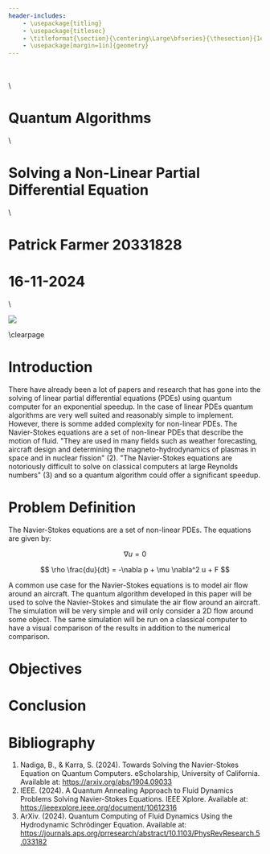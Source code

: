 ```yaml
---
header-includes:
    - \usepackage{titling}
    - \usepackage{titlesec}
    - \titleformat{\section}{\centering\Large\bfseries}{\thesection}{1em}{}
    - \usepackage[margin=1in]{geometry}
---
```


 \
 \
 \

# Quantum Algorithms
 \

# **Solving a Non-Linear Partial Differential Equation**
 \


# Patrick Farmer 20331828
# 16-11-2024
 \

![](https://www.tcd.ie/media/tcd/site-assets/images/tcd-logo.png)

\clearpage

# Introduction

There have already been a lot of papers and research that has gone into the solving of linear partial differential equations (PDEs) using quantum computer for an exponential speedup. In the case of linear PDEs quantum algorithms are very well suited and reasonably simple to implement. However, there is somme added complexity for non-linear PDEs. The Navier-Stokes equations are a set of non-linear PDEs that describe the motion of fluid. "They are used in many fields such as weather forecasting, aircraft design and determining the magneto-hydrodynamics of plasmas in space and in nuclear fission" (2). "The Navier-Stokes equations are notoriously difficult to solve on classical computers at large Reynolds numbers" (3) and so a quantum algorithm could offer a significant speedup. 

# Problem Definition

The Navier-Stokes equations are a set of non-linear PDEs. The equations are given by:

$$
\nabla u = 0
$$

$$
\rho \frac{du}{dt} = -\nabla p + \mu \nabla^2 u + F
$$

A common use case for the Navier-Stokes equations is to model air flow around an aircraft. The quantum algorithm developed in this paper will be used to solve the Navier-Stokes and simulate the air flow around an aircraft. The simulation will be very simple and will only consider a 2D flow around some object. The same simulation will be run on a classical computer to have a visual comparison of the results in addition to the numerical comparison. 

# Objectives

# Conclusion

# Bibliography
1. Nadiga, B., & Karra, S. (2024). Towards Solving the Navier-Stokes Equation on Quantum Computers. eScholarship, University of California. Available at: https://arxiv.org/abs/1904.09033
2. IEEE. (2024). A Quantum Annealing Approach to Fluid Dynamics Problems Solving Navier-Stokes Equations. IEEE Xplore. Available at: https://ieeexplore.ieee.org/document/10612316
3. ArXiv. (2024). Quantum Computing of Fluid Dynamics Using the Hydrodynamic Schrödinger Equation. Available at: https://journals.aps.org/prresearch/abstract/10.1103/PhysRevResearch.5.033182